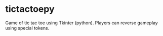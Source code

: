 # tictactoepy
Game of tic tac toe using Tkinter (python). Players can reverse gameplay using special tokens. 

